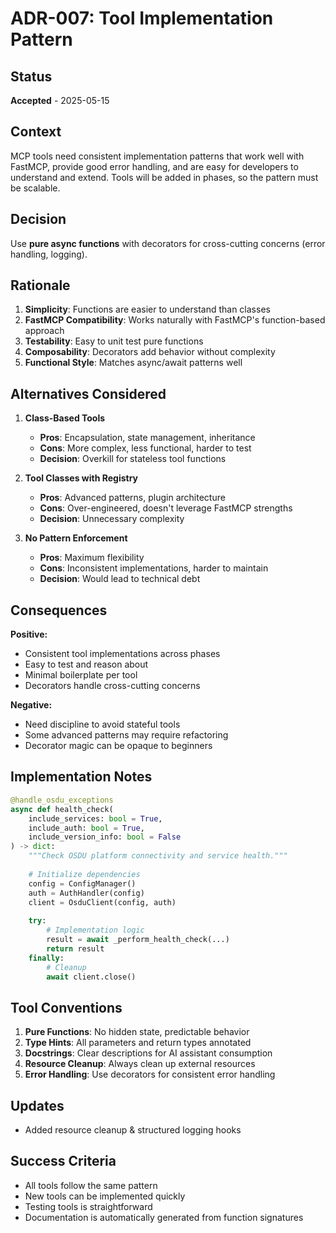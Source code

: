 # ADR-007: Tool Implementation Pattern

## Status
**Accepted** - 2025-05-15

## Context
MCP tools need consistent implementation patterns that work well with FastMCP, provide good error handling, and are easy for developers to understand and extend. Tools will be added in phases, so the pattern must be scalable.

## Decision
Use **pure async functions** with decorators for cross-cutting concerns (error handling, logging).

## Rationale
1. **Simplicity**: Functions are easier to understand than classes
2. **FastMCP Compatibility**: Works naturally with FastMCP's function-based approach
3. **Testability**: Easy to unit test pure functions
4. **Composability**: Decorators add behavior without complexity
5. **Functional Style**: Matches async/await patterns well

## Alternatives Considered
1. **Class-Based Tools**
   - **Pros**: Encapsulation, state management, inheritance
   - **Cons**: More complex, less functional, harder to test
   - **Decision**: Overkill for stateless tool functions

2. **Tool Classes with Registry**
   - **Pros**: Advanced patterns, plugin architecture
   - **Cons**: Over-engineered, doesn't leverage FastMCP strengths
   - **Decision**: Unnecessary complexity

3. **No Pattern Enforcement**
   - **Pros**: Maximum flexibility
   - **Cons**: Inconsistent implementations, harder to maintain
   - **Decision**: Would lead to technical debt

## Consequences
**Positive:**
- Consistent tool implementations across phases
- Easy to test and reason about
- Minimal boilerplate per tool
- Decorators handle cross-cutting concerns

**Negative:**
- Need discipline to avoid stateful tools
- Some advanced patterns may require refactoring
- Decorator magic can be opaque to beginners

## Implementation Notes
```python
@handle_osdu_exceptions
async def health_check(
    include_services: bool = True,
    include_auth: bool = True,
    include_version_info: bool = False
) -> dict:
    """Check OSDU platform connectivity and service health."""
    
    # Initialize dependencies
    config = ConfigManager()
    auth = AuthHandler(config)
    client = OsduClient(config, auth)
    
    try:
        # Implementation logic
        result = await _perform_health_check(...)
        return result
    finally:
        # Cleanup
        await client.close()
```

## Tool Conventions
1. **Pure Functions**: No hidden state, predictable behavior
2. **Type Hints**: All parameters and return types annotated
3. **Docstrings**: Clear descriptions for AI assistant consumption
4. **Resource Cleanup**: Always clean up external resources
5. **Error Handling**: Use decorators for consistent error handling

## Updates
- Added resource cleanup & structured logging hooks

## Success Criteria
- All tools follow the same pattern
- New tools can be implemented quickly
- Testing tools is straightforward
- Documentation is automatically generated from function signatures